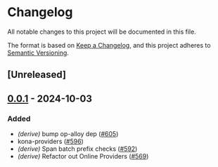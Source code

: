 # Changelog

All notable changes to this project will be documented in this file.

The format is based on [Keep a Changelog](https://keepachangelog.com/en/1.0.0/),
and this project adheres to [Semantic Versioning](https://semver.org/spec/v2.0.0.html).

## [Unreleased]

## [0.0.1](https://github.com/soonlabs/kona/releases/tag/kona-providers-alloy-v0.0.1) - 2024-10-03

### Added

- *(derive)* bump op-alloy dep ([#605](https://github.com/soonlabs/kona/pull/605))
- kona-providers ([#596](https://github.com/soonlabs/kona/pull/596))
- *(derive)* Span batch prefix checks ([#592](https://github.com/soonlabs/kona/pull/592))
- *(derive)* Refactor out Online Providers ([#569](https://github.com/soonlabs/kona/pull/569))
